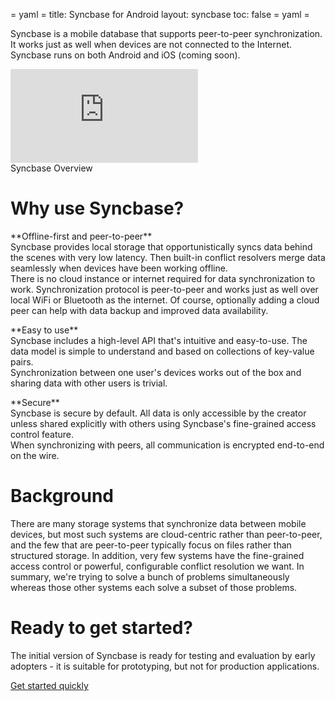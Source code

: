 = yaml =
title: Syncbase for Android
layout: syncbase
toc: false
= yaml =

Syncbase is a mobile database that supports peer-to-peer synchronization.
It works just as well when devices are not connected to the Internet.
Syncbase runs on both Android and iOS (coming soon).

<div class='embed-container'><iframe src='https://www.youtube.com/embed/2cHzd8pBYmU' frameborder='0' allowfullscreen></iframe></div>

<figcaption>Syncbase Overview</figcaption>

# Why use Syncbase?

<div class="intro-detail intro-detail-offline">
<p>
**Offline-first and peer-to-peer**<br>
Syncbase provides local storage that opportunistically syncs data behind the
scenes with very low latency. Then built-in conflict resolvers merge data
seamlessly when devices have been working offline.
<br>
There is no cloud instance or internet required for data synchronization to work.
Synchronization protocol is peer-to-peer and works just as well over local WiFi
or Bluetooth as the internet. Of course, optionally adding a cloud peer can help
with data backup and improved data availability.
</p>
</div>

<div class="intro-detail intro-detail-codebase">
<p>
**Easy to use**<br>
Syncbase includes a high-level API that's intuitive and easy-to-use.
The data model is simple to understand and based on collections of
key-value pairs.<br>
Synchronization between one user's devices works out of the box and sharing
data with other users is trivial.
</p>
</div>

<div class="intro-detail intro-detail-security">
<p>
**Secure**<br>
Syncbase is secure by default. All data is only accessible by the creator unless
shared explicitly with others using Syncbase's fine-grained access control
feature.<br>
When synchronizing with peers, all communication is encrypted end-to-end on the
wire.
</p>
</div>

# Background

There are many storage systems that synchronize data between mobile devices, but
most such systems are cloud-centric rather than peer-to-peer, and the few that
are peer-to-peer typically focus on files rather than structured storage. In
addition, very few systems have the fine-grained access control or powerful,
configurable conflict resolution we want. In summary, we're trying to solve a
bunch of problems simultaneously whereas those other systems each solve a subset
of those problems.

# Ready to get started?

The initial version of Syncbase is ready for testing and evaluation by early
adopters - it is suitable for prototyping, but not for production applications.

<a href="/syncbase/quickstart.html" class="button-passive">
Get started quickly
</a>